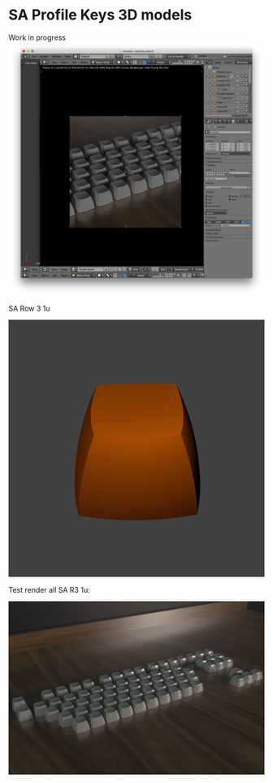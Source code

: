 # SA Profile Keys 3D models

Work in progress
![](blender-test-rendering.png)

SA Row 3 1u

![](sa-row3-1u-blender-alpha-test.png)

Test render all SA R3 1u:

![](alpha-test-render.png)
